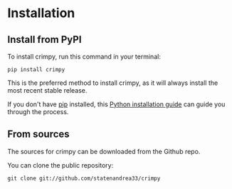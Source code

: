 # Installation

## Install from PyPI

To install crimpy, run this command in your terminal:

```
pip install crimpy
```

This is the preferred method to install crimpy, as it will always install the most recent stable release.

If you don't have [pip](https://pip.pypa.io) installed, this [Python installation guide](http://docs.python-guide.org/en/latest/starting/installation/) can guide you through the process.

## From sources

The sources for crimpy can be downloaded from the Github repo.

You can clone the public repository:

```
git clone git://github.com/statenandrea33/crimpy
```
